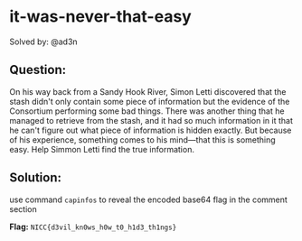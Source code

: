 # it-was-never-that-easy

Solved by: @ad3n

## Question:
On his way back from a Sandy Hook River, Simon Letti discovered that the stash didn't only contain some piece of information but the evidence of the Consortium performing some bad things. There was another thing that he managed to retrieve from the stash, and it had so much information in it that he can't figure out what piece of information is hidden exactly. But because of his experience, something comes to his mind—that this is something easy. Help Simmon Letti find the true information.


## Solution:
use command `capinfos` to reveal the encoded base64 flag in the comment section

**Flag:** `NICC{d3vil_kn0ws_h0w_t0_h1d3_th1ngs}`
